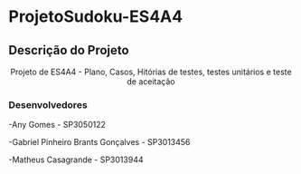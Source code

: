# ProjetoSudoku-ES4A4

## Descrição do Projeto
<p align="center">Projeto de ES4A4 - Plano, Casos, Hitórias de testes, testes unitários e teste de aceitação</p>

### Desenvolvedores
-Any Gomes - SP3050122

-Gabriel Pinheiro Brants Gonçalves - SP3013456

-Matheus Casagrande - SP3013944
